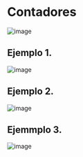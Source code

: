 # Contadores 

![image](https://user-images.githubusercontent.com/31961588/156269048-7f12fc5f-70cd-4212-be19-6037a2440b05.png)

## Ejemplo 1. 
![image](https://user-images.githubusercontent.com/31961588/156269623-88c691d9-77d3-422a-bd6f-23cd0bb26b9a.png)

## Ejemplo 2.
![image](https://user-images.githubusercontent.com/31961588/156272365-a28e2278-181c-4349-a3a9-d074c554f315.png)

## Ejemmplo 3. 
![image](https://user-images.githubusercontent.com/31961588/156272718-329b3d2c-28a7-4553-a9ef-c46ea11bbe29.png)


